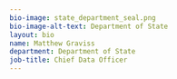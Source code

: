 ```yaml
---
bio-image: state_department_seal.png
bio-image-alt-text: Department of State
layout: bio
name: Matthew Graviss
department: Department of State
job-title: Chief Data Officer
---
```

